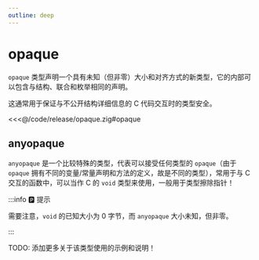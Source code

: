 ```yaml
---
outline: deep
---
```


# opaque

`opaque` 类型声明一个具有未知（但非零）大小和对齐方式的新类型，它的内部可以包含与结构、联合和枚举相同的声明。

这通常用于保证与不公开结构详细信息的 C 代码交互时的类型安全。

<<<@/code/release/opaque.zig#opaque

## anyopaque

`anyopaque` 是一个比较特殊的类型，代表可以接受任何类型的 `opaque`（由于 `opaque` 拥有不同的变量/常量声明和方法的定义，故是不同的类型），常用于与 C 交互的函数中，可以当作 C 的 `void` 类型来使用，一般用于类型擦除指针！

:::info 🅿️ 提示

需要注意，`void` 的已知大小为 0 字节，而 `anyopaque` 大小未知，但非零。

:::

TODO: 添加更多关于该类型使用的示例和说明！
